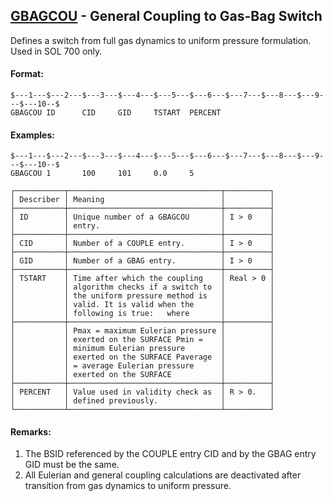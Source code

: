 ## [GBAGCOU](https://help.hexagonmi.com/bundle/MSC_Nastran_2022.4/page/Nastran_Combined_Book/qrg/bulkfgil/TOC.GBAGCOU.xhtml) - General Coupling to Gas-Bag Switch

Defines a switch from full gas dynamics to uniform pressure formulation. Used in SOL 700 only.

#### Format:

```nastran
$---1---$---2---$---3---$---4---$---5---$---6---$---7---$---8---$---9---$---10--$
GBAGCOU ID      CID     GID     TSTART  PERCENT                                 
```

#### Examples:

```nastran
$---1---$---2---$---3---$---4---$---5---$---6---$---7---$---8---$---9---$---10--$
GBAGCOU 1       100     101     0.0     5                                       
```

```text
┌───────────┬──────────────────────────────────┬──────────┐
│ Describer │ Meaning                          │          │
├───────────┼──────────────────────────────────┼──────────┤
│ ID        │ Unique number of a GBAGCOU       │ I > 0    │
│           │ entry.                           │          │
├───────────┼──────────────────────────────────┼──────────┤
│ CID       │ Number of a COUPLE entry.        │ I > 0    │
├───────────┼──────────────────────────────────┼──────────┤
│ GID       │ Number of a GBAG entry.          │ I > 0    │
├───────────┼──────────────────────────────────┼──────────┤
│ TSTART    │ Time after which the coupling    │ Real > 0 │
│           │ algorithm checks if a switch to  │          │
│           │ the uniform pressure method is   │          │
│           │ valid. It is valid when the      │          │
│           │ following is true:   where       │          │
├───────────┼──────────────────────────────────┼──────────┤
│           │ Pmax = maximum Eulerian pressure │          │
│           │ exerted on the SURFACE Pmin =    │          │
│           │ minimum Eulerian pressure        │          │
│           │ exerted on the SURFACE Paverage  │          │
│           │ = average Eulerian pressure      │          │
│           │ exerted on the SURFACE           │          │
├───────────┼──────────────────────────────────┼──────────┤
│ PERCENT   │ Value used in validity check as  │ R > 0.   │
│           │ defined previously.              │          │
└───────────┴──────────────────────────────────┴──────────┘
```

#### Remarks:

1. The BSID referenced by the COUPLE entry CID and by the GBAG entry GID must be the same.
2. All Eulerian and general coupling calculations are deactivated after transition from gas dynamics to uniform pressure.
